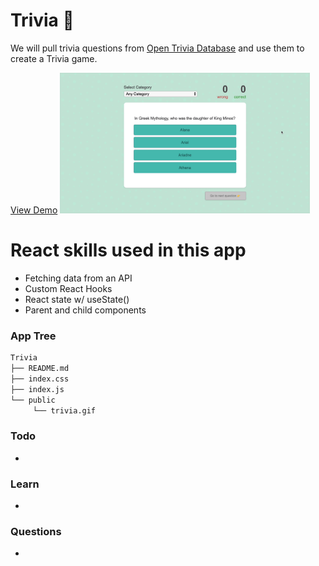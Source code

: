 # Trivia 📖

We will pull trivia questions from [Open Trivia Database](https://opentdb.com) and use them to create a Trivia game.

[View Demo]()
<img width="400" src="https://github.com/moisestech/react-hooks-arcade/blob/master/src/components/Apps/Trivia/public/trivia.gif">

# React skills used in this app

- Fetching data from an API
- Custom React Hooks
- React state w/ useState()
- Parent and child components

### App Tree

```bash
Trivia
├── README.md
├── index.css
├── index.js
└── public
     └── trivia.gif
```

### Todo

-

### Learn

-

### Questions

-
